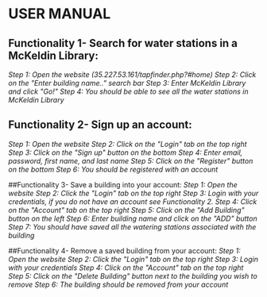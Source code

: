 # USER MANUAL


## Functionality 1- Search for water stations in a McKeldin Library:
*Step 1: Open the website (35.227.53.161/tapfinder.php?#home)
Step 2: Click on the "Enter building name.." search bar
Step 3: Enter McKeldin Library and click "Go!"
Step 4: You should be able to see all the water stations in McKeldin Library*

## Functionality 2- Sign up an account:
*Step 1: Open the website
Step 2: Click on the "Login" tab on the top right
Step 3: Click on the "Sign up" button on the bottom
Step 4: Enter email, password, first name, and last name
Step 5: Click on the "Register" button on the bottom
Step 6: You should be registered with an account*

##Functionality 3- Save a building into your account:
*Step 1: Open the website
Step 2: Click the "Login" tab on the top right
Step 3: Login with your credentials, if you do not have an account see Functionality 2.
Step 4: Click on the "Account" tab on the top right
Step 5: Click on the "Add Building" button on the left
Step 6: Enter building name and click on the "ADD" button
Step 7: You should have saved all the watering stations associated with the building*

##Functionality 4- Remove a saved building from your account:
*Step 1: Open the website
Step 2: Click the "Login" tab on the top right
Step 3: Login with your credentials
Step 4: Click on the "Account" tab on the top right
Step 5: Click on the "Delete Building" button next to the building you wish to remove
Step 6: The building should be removed from your account*
